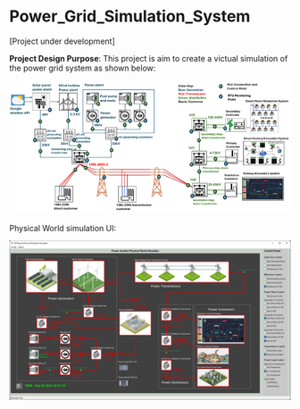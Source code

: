 # Power_Grid_Simulation_System

[Project under development]

**Project Design Purpose**:  This project is aim to create a victual simulation of the power grid system as shown below: 

![](designDoc/img/overview.png)

Physical World simulation UI:

![](designDoc/img/ui.png)